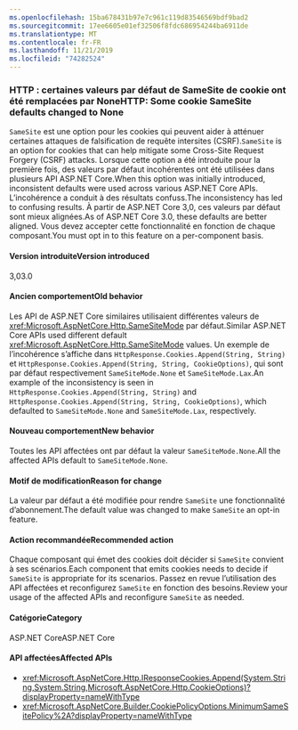 ```yaml
---
ms.openlocfilehash: 15ba678431b97e7c961c119d83546569bdf9bad2
ms.sourcegitcommit: 17ee6605e01ef32506f8fdc686954244ba6911de
ms.translationtype: MT
ms.contentlocale: fr-FR
ms.lasthandoff: 11/21/2019
ms.locfileid: "74282524"
---
```

### <a name="http-some-cookie-samesite-defaults-changed-to-none"></a><span data-ttu-id="f2807-101">HTTP : certaines valeurs par défaut de SameSite de cookie ont été remplacées par None</span><span class="sxs-lookup"><span data-stu-id="f2807-101">HTTP: Some cookie SameSite defaults changed to None</span></span>

<span data-ttu-id="f2807-102">`SameSite` est une option pour les cookies qui peuvent aider à atténuer certaines attaques de falsification de requête intersites (CSRF).</span><span class="sxs-lookup"><span data-stu-id="f2807-102">`SameSite` is an option for cookies that can help mitigate some Cross-Site Request Forgery (CSRF) attacks.</span></span> <span data-ttu-id="f2807-103">Lorsque cette option a été introduite pour la première fois, des valeurs par défaut incohérentes ont été utilisées dans plusieurs API ASP.NET Core.</span><span class="sxs-lookup"><span data-stu-id="f2807-103">When this option was initially introduced, inconsistent defaults were used across various ASP.NET Core APIs.</span></span> <span data-ttu-id="f2807-104">L’incohérence a conduit à des résultats confuss.</span><span class="sxs-lookup"><span data-stu-id="f2807-104">The inconsistency has led to confusing results.</span></span> <span data-ttu-id="f2807-105">À partir de ASP.NET Core 3,0, ces valeurs par défaut sont mieux alignées.</span><span class="sxs-lookup"><span data-stu-id="f2807-105">As of ASP.NET Core 3.0, these defaults are better aligned.</span></span> <span data-ttu-id="f2807-106">Vous devez accepter cette fonctionnalité en fonction de chaque composant.</span><span class="sxs-lookup"><span data-stu-id="f2807-106">You must opt in to this feature on a per-component basis.</span></span>

#### <a name="version-introduced"></a><span data-ttu-id="f2807-107">Version introduite</span><span class="sxs-lookup"><span data-stu-id="f2807-107">Version introduced</span></span>

<span data-ttu-id="f2807-108">3,0</span><span class="sxs-lookup"><span data-stu-id="f2807-108">3.0</span></span>

#### <a name="old-behavior"></a><span data-ttu-id="f2807-109">Ancien comportement</span><span class="sxs-lookup"><span data-stu-id="f2807-109">Old behavior</span></span>

<span data-ttu-id="f2807-110">Les API de ASP.NET Core similaires utilisaient différentes valeurs de <xref:Microsoft.AspNetCore.Http.SameSiteMode> par défaut.</span><span class="sxs-lookup"><span data-stu-id="f2807-110">Similar ASP.NET Core APIs used different default <xref:Microsoft.AspNetCore.Http.SameSiteMode> values.</span></span> <span data-ttu-id="f2807-111">Un exemple de l’incohérence s’affiche dans `HttpResponse.Cookies.Append(String, String)` et `HttpResponse.Cookies.Append(String, String, CookieOptions)`, qui sont par défaut respectivement `SameSiteMode.None` et `SameSiteMode.Lax`.</span><span class="sxs-lookup"><span data-stu-id="f2807-111">An example of the inconsistency is seen in `HttpResponse.Cookies.Append(String, String)` and `HttpResponse.Cookies.Append(String, String, CookieOptions)`, which defaulted to `SameSiteMode.None` and `SameSiteMode.Lax`, respectively.</span></span>

#### <a name="new-behavior"></a><span data-ttu-id="f2807-112">Nouveau comportement</span><span class="sxs-lookup"><span data-stu-id="f2807-112">New behavior</span></span>

<span data-ttu-id="f2807-113">Toutes les API affectées ont par défaut la valeur `SameSiteMode.None`.</span><span class="sxs-lookup"><span data-stu-id="f2807-113">All the affected APIs default to `SameSiteMode.None`.</span></span>

#### <a name="reason-for-change"></a><span data-ttu-id="f2807-114">Motif de modification</span><span class="sxs-lookup"><span data-stu-id="f2807-114">Reason for change</span></span>

<span data-ttu-id="f2807-115">La valeur par défaut a été modifiée pour rendre `SameSite` une fonctionnalité d’abonnement.</span><span class="sxs-lookup"><span data-stu-id="f2807-115">The default value was changed to make `SameSite` an opt-in feature.</span></span>

#### <a name="recommended-action"></a><span data-ttu-id="f2807-116">Action recommandée</span><span class="sxs-lookup"><span data-stu-id="f2807-116">Recommended action</span></span>

<span data-ttu-id="f2807-117">Chaque composant qui émet des cookies doit décider si `SameSite` convient à ses scénarios.</span><span class="sxs-lookup"><span data-stu-id="f2807-117">Each component that emits cookies needs to decide if `SameSite` is appropriate for its scenarios.</span></span> <span data-ttu-id="f2807-118">Passez en revue l’utilisation des API affectées et reconfigurez `SameSite` en fonction des besoins.</span><span class="sxs-lookup"><span data-stu-id="f2807-118">Review your usage of the affected APIs and reconfigure `SameSite` as needed.</span></span>

#### <a name="category"></a><span data-ttu-id="f2807-119">Catégorie</span><span class="sxs-lookup"><span data-stu-id="f2807-119">Category</span></span>

<span data-ttu-id="f2807-120">ASP.NET Core</span><span class="sxs-lookup"><span data-stu-id="f2807-120">ASP.NET Core</span></span>

#### <a name="affected-apis"></a><span data-ttu-id="f2807-121">API affectées</span><span class="sxs-lookup"><span data-stu-id="f2807-121">Affected APIs</span></span>

- <xref:Microsoft.AspNetCore.Http.IResponseCookies.Append(System.String,System.String,Microsoft.AspNetCore.Http.CookieOptions)?displayProperty=nameWithType>
- <xref:Microsoft.AspNetCore.Builder.CookiePolicyOptions.MinimumSameSitePolicy%2A?displayProperty=nameWithType>

<!--

#### Affected APIs

- `M:Microsoft.AspNetCore.Http.IResponseCookies.Append(System.String,System.String,Microsoft.AspNetCore.Http.CookieOptions)`
- `Overload:Microsoft.AspNetCore.Builder.CookiePolicyOptions.MinimumSameSitePolicy`

-->
